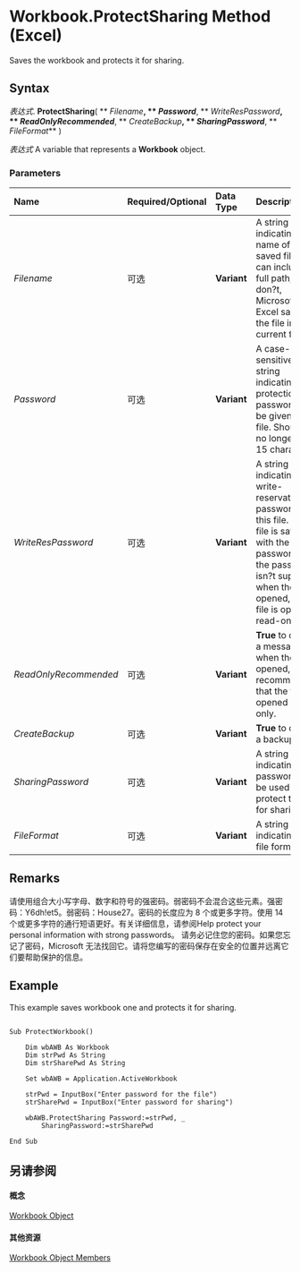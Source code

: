 
# Workbook.ProtectSharing Method (Excel)

Saves the workbook and protects it for sharing.


## Syntax

 _表达式_. **ProtectSharing**( ** _Filename_**, ** _Password_**, ** _WriteResPassword_**, ** _ReadOnlyRecommended_**, ** _CreateBackup_**, ** _SharingPassword_**, ** _FileFormat_** )

 _表达式_ A variable that represents a **Workbook** object.


### Parameters



|**Name**|**Required/Optional**|**Data Type**|**Description**|
|:-----|:-----|:-----|:-----|
| _Filename_|可选|**Variant**|A string indicating the name of the saved file. You can include a full path; if you don?t, Microsoft Excel saves the file in the current folder.|
| _Password_|可选|**Variant**|A case-sensitive string indicating the protection password to be given to the file. Should be no longer than 15 characters.|
| _WriteResPassword_|可选|**Variant**|A string indicating the write-reservation password for this file. If a file is saved with the password and the password isn?t supplied when the file is opened, the file is opened read-only.|
| _ReadOnlyRecommended_|可选|**Variant**|**True** to display a message when the file is opened, recommending that the file be opened read-only.|
| _CreateBackup_|可选|**Variant**|**True** to create a backup file.|
| _SharingPassword_|可选|**Variant**|A string indicating the password to be used to protect the file for sharing.|
| _FileFormat_|可选|**Variant**|A string indicating the file format.|

## Remarks

请使用组合大小写字母、数字和符号的强密码。弱密码不会混合这些元素。强密码：Y6dh!et5。弱密码：House27。密码的长度应为 8 个或更多字符。使用 14 个或更多字符的通行短语更好。有关详细信息，请参阅Help protect your personal information with strong passwords。 请务必记住您的密码。如果您忘记了密码，Microsoft 无法找回它。请将您编写的密码保存在安全的位置并远离它们要帮助保护的信息。


## Example

This example saves workbook one and protects it for sharing.


```
 
Sub ProtectWorkbook() 
 
    Dim wbAWB As Workbook 
    Dim strPwd As String 
    Dim strSharePwd As String 
 
    Set wbAWB = Application.ActiveWorkbook 
 
    strPwd = InputBox("Enter password for the file") 
    strSharePwd = InputBox("Enter password for sharing") 
 
    wbAWB.ProtectSharing Password:=strPwd, _ 
        SharingPassword:=strSharePwd 
 
End Sub 

```


## 另请参阅


#### 概念


[Workbook Object](8c00aa60-c974-eed3-0812-3c9625eb0d4c.md)
#### 其他资源


[Workbook Object Members](http://msdn.microsoft.com/library/dce102a3-25de-3ff4-2ce5-bc56e08baca7%28Office.15%29.aspx)